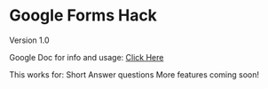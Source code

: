 # Google Forms Hack
Version 1.0

Google Doc for info and usage: [Click Here](https://docs.google.com/document/d/1X2eV-vfE-Cn6--4jxK24R2fGcKemoVjch6kb7KUy_fM/edit?usp=sharing)

This works for: Short Answer questions
More features coming soon!
